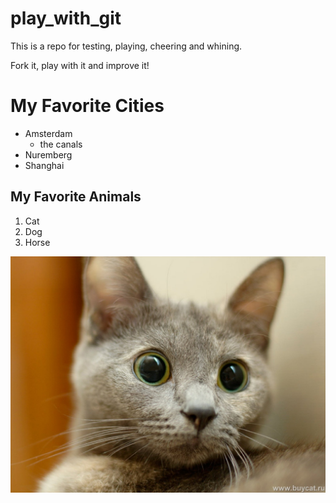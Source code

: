 # play_with_git

This is a repo for testing, playing, cheering and whining.

Fork it, play with it and improve it!

# My Favorite Cities
* Amsterdam
    * the canals
* Nuremberg
* Shanghai

## My Favorite Animals
1. Cat
1. Dog
1. Horse

![Funny Cat](Funny_Cat.jpg)
